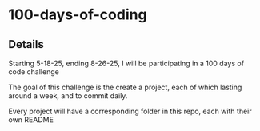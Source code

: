 # 100-days-of-coding

## Details

Starting 5-18-25, ending 8-26-25, I will be participating in a 100 days of code challenge

The goal of this challenge is the create a project, each of which lasting around a week, and to commit daily.

Every project will have a corresponding folder in this repo, each with their own README

